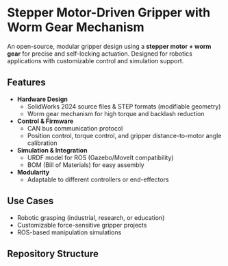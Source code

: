 # Stepper Motor-Driven Gripper with Worm Gear Mechanism  

An open-source, modular gripper design using a **stepper motor + worm gear** for precise and self-locking actuation. Designed for robotics applications with customizable control and simulation support.  

## Features  
- **Hardware Design**  
  - SolidWorks 2024 source files & STEP formats (modifiable geometry)  
  - Worm gear mechanism for high torque and backlash reduction  
- **Control & Firmware**  
  - CAN bus communication protocol  
  - Position control, torque control, and gripper distance-to-motor angle calibration  
- **Simulation & Integration**  
  - URDF model for ROS (Gazebo/MoveIt compatibility)  
  - BOM (Bill of Materials) for easy assembly  
- **Modularity**  
  - Adaptable to different controllers or end-effectors  

## Use Cases  
- Robotic grasping (industrial, research, or education)  
- Customizable force-sensitive gripper projects  
- ROS-based manipulation simulations  

## Repository Structure  
